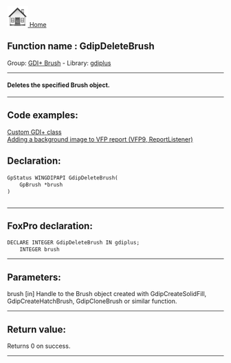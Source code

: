 [<img src="../../images/home.png"> Home ](https://github.com/VFPX/Win32API)  

## Function name : GdipDeleteBrush
Group: [GDI+ Brush](../../functions_group.md#GDIplus_Brush)  -  Library: [gdiplus](../../libraries.md#gdiplus)  
***  


#### Deletes the specified Brush object.
***  


## Code examples:
[Custom GDI+ class](../../samples/sample_450.md)  
[Adding a background image to VFP report (VFP9, ReportListener)](../../samples/sample_562.md)  

## Declaration:
```foxpro  
GpStatus WINGDIPAPI GdipDeleteBrush(
	GpBrush *brush
)
  
```  
***  


## FoxPro declaration:
```foxpro  
DECLARE INTEGER GdipDeleteBrush IN gdiplus;
	INTEGER brush  
```  
***  


## Parameters:
brush
[in] Handle to the Brush object created with GdipCreateSolidFill, GdipCreateHatchBrush, GdipCloneBrush or similar function.  
***  


## Return value:
Returns 0 on success.  
***  

